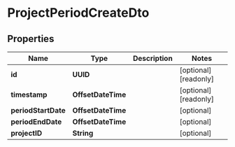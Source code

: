 

# ProjectPeriodCreateDto


## Properties

| Name | Type | Description | Notes |
|------------ | ------------- | ------------- | -------------|
|**id** | **UUID** |  |  [optional] [readonly] |
|**timestamp** | **OffsetDateTime** |  |  [optional] [readonly] |
|**periodStartDate** | **OffsetDateTime** |  |  [optional] |
|**periodEndDate** | **OffsetDateTime** |  |  [optional] |
|**projectID** | **String** |  |  [optional] |



